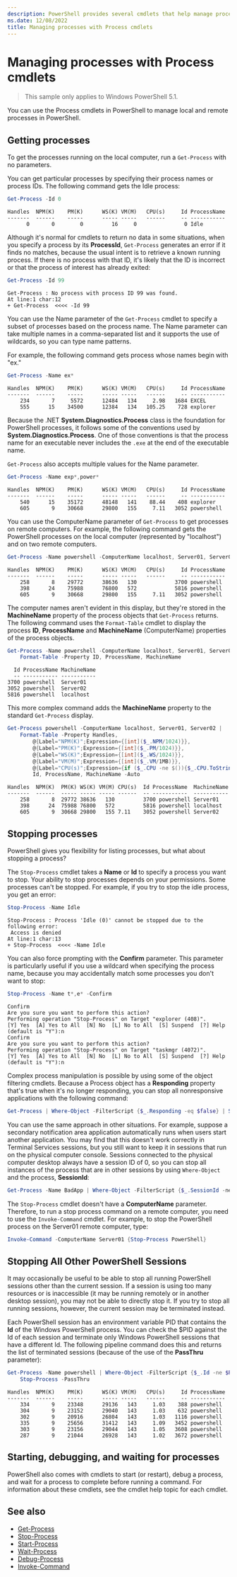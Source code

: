 ```yaml
---
description: PowerShell provides several cmdlets that help manage processes on local and remote computers.
ms.date: 12/08/2022
title: Managing processes with Process cmdlets
---
```

# Managing processes with Process cmdlets

> This sample only applies to Windows PowerShell 5.1.

You can use the Process cmdlets in PowerShell to manage local and remote processes in
PowerShell.

## Getting processes

To get the processes running on the local computer, run a `Get-Process` with no parameters.

You can get particular processes by specifying their process names or process IDs. The following
command gets the Idle process:

```powershell
Get-Process -Id 0
```

```Output
Handles  NPM(K)    PM(K)      WS(K) VM(M)   CPU(s)     Id ProcessName
-------  ------    -----      ----- -----   ------     -- -----------
      0       0        0         16     0               0 Idle
```

Although it's normal for cmdlets to return no data in some situations, when you specify a process by
its **ProcessId**, `Get-Process` generates an error if it finds no matches, because the usual intent
is to retrieve a known running process. If there is no process with that ID, it's likely that the ID
is incorrect or that the process of interest has already exited:

```powershell
Get-Process -Id 99
```

```Output
Get-Process : No process with process ID 99 was found.
At line:1 char:12
+ Get-Process  <<<< -Id 99
```

You can use the Name parameter of the `Get-Process` cmdlet to specify a subset of processes based on
the process name. The Name parameter can take multiple names in a comma-separated list and it
supports the use of wildcards, so you can type name patterns.

For example, the following command gets process whose names begin with "ex."

```powershell
Get-Process -Name ex*
```

```Output
Handles  NPM(K)    PM(K)      WS(K) VM(M)   CPU(s)     Id ProcessName
-------  ------    -----      ----- -----   ------     -- -----------
    234       7     5572      12484   134     2.98   1684 EXCEL
    555      15    34500      12384   134   105.25    728 explorer
```

Because the .NET **System.Diagnostics.Process** class is the foundation for PowerShell processes, it
follows some of the conventions used by **System.Diagnostics.Process**. One of those conventions is
that the process name for an executable never includes the `.exe` at the end of the executable name.

`Get-Process` also accepts multiple values for the Name parameter.

```powershell
Get-Process -Name exp*,power*
```

```Output
Handles  NPM(K)    PM(K)      WS(K) VM(M)   CPU(s)     Id ProcessName
-------  ------    -----      ----- -----   ------     -- -----------
    540      15    35172      48148   141    88.44    408 explorer
    605       9    30668      29800   155     7.11   3052 powershell
```

You can use the ComputerName parameter of `Get-Process` to get processes on remote computers. For
example, the following command gets the PowerShell processes on the local computer (represented by
"localhost") and on two remote computers.

```powershell
Get-Process -Name powershell -ComputerName localhost, Server01, Server02
```

```Output
Handles  NPM(K)    PM(K)      WS(K) VM(M)   CPU(s)     Id ProcessName
-------  ------    -----      ----- -----   ------     -- -----------
    258       8    29772      38636   130            3700 powershell
    398      24    75988      76800   572            5816 powershell
    605       9    30668      29800   155     7.11   3052 powershell
```

The computer names aren't evident in this display, but they're stored in the **MachineName** property of
the process objects that `Get-Process` returns. The following command uses the `Format-Table` cmdlet
to display the process **ID**, **ProcessName** and **MachineName** (ComputerName) properties of the
process objects.

```powershell
Get-Process -Name powershell -ComputerName localhost, Server01, Server01 |
    Format-Table -Property ID, ProcessName, MachineName
```

```Output
  Id ProcessName MachineName
  -- ----------- -----------
3700 powershell  Server01
3052 powershell  Server02
5816 powershell  localhost
```

This more complex command adds the **MachineName** property to the standard `Get-Process` display.

```powershell
Get-Process powershell -ComputerName localhost, Server01, Server02 |
    Format-Table -Property Handles,
        @{Label="NPM(K)";Expression={[int]($_.NPM/1024)}},
        @{Label="PM(K)";Expression={[int]($_.PM/1024)}},
        @{Label="WS(K)";Expression={[int]($_.WS/1024)}},
        @{Label="VM(M)";Expression={[int]($_.VM/1MB)}},
        @{Label="CPU(s)";Expression={if ($_.CPU -ne $()){$_.CPU.ToString("N")}}},
        Id, ProcessName, MachineName -Auto
```

```Output
Handles  NPM(K)  PM(K) WS(K) VM(M) CPU(s)  Id ProcessName  MachineName
-------  ------  ----- ----- ----- ------  -- -----------  -----------
    258       8  29772 38636   130         3700 powershell Server01
    398      24  75988 76800   572         5816 powershell localhost
    605       9  30668 29800   155 7.11    3052 powershell Server02
```

## Stopping processes

PowerShell gives you flexibility for listing processes, but what about stopping a process?

The `Stop-Process` cmdlet takes a **Name** or **Id** to specify a process you want to stop. Your ability to
stop processes depends on your permissions. Some processes can't be stopped. For example, if you try
to stop the idle process, you get an error:

```powershell
Stop-Process -Name Idle
```

```Output
Stop-Process : Process 'Idle (0)' cannot be stopped due to the following error:
 Access is denied
At line:1 char:13
+ Stop-Process  <<<< -Name Idle
```

You can also force prompting with the **Confirm** parameter. This parameter is particularly useful
if you use a wildcard when specifying the process name, because you may accidentally match some
processes you don't want to stop:

```powershell
Stop-Process -Name t*,e* -Confirm
```

```Output
Confirm
Are you sure you want to perform this action?
Performing operation "Stop-Process" on Target "explorer (408)".
[Y] Yes  [A] Yes to All  [N] No  [L] No to All  [S] Suspend  [?] Help
(default is "Y"):n
Confirm
Are you sure you want to perform this action?
Performing operation "Stop-Process" on Target "taskmgr (4072)".
[Y] Yes  [A] Yes to All  [N] No  [L] No to All  [S] Suspend  [?] Help
(default is "Y"):n
```

Complex process manipulation is possible by using some of the object filtering cmdlets. Because a
Process object has a **Responding** property that's true when it's no longer responding, you can
stop all nonresponsive applications with the following command:

```powershell
Get-Process | Where-Object -FilterScript {$_.Responding -eq $false} | Stop-Process
```

You can use the same approach in other situations. For example, suppose a secondary notification
area application automatically runs when users start another application. You may find that this
doesn't work correctly in Terminal Services sessions, but you still want to keep it in sessions that
run on the physical computer console. Sessions connected to the physical computer desktop always
have a session ID of 0, so you can stop all instances of the process that are in other sessions by
using `Where-Object` and the process, **SessionId**:

```powershell
Get-Process -Name BadApp | Where-Object -FilterScript {$_.SessionId -neq 0} | Stop-Process
```

The `Stop-Process` cmdlet doesn't have a **ComputerName** parameter. Therefore, to run a stop process
command on a remote computer, you need to use the `Invoke-Command` cmdlet. For example, to stop the
PowerShell process on the Server01 remote computer, type:

```powershell
Invoke-Command -ComputerName Server01 {Stop-Process PowerShell}
```

## Stopping All Other PowerShell Sessions

It may occasionally be useful to be able to stop all running PowerShell sessions other than the
current session. If a session is using too many resources or is inaccessible (it may be running
remotely or in another desktop session), you may not be able to directly stop it. If you try to stop
all running sessions, however, the current session may be terminated instead.

Each PowerShell session has an environment variable PID that contains the **Id** of the Windows
PowerShell process. You can check the $PID against the Id of each session and terminate only Windows
PowerShell sessions that have a different Id. The following pipeline command does this and returns
the list of terminated sessions (because of the use of the **PassThru** parameter):

```powershell
Get-Process -Name powershell | Where-Object -FilterScript {$_.Id -ne $PID} |
    Stop-Process -PassThru
```

```Output
Handles  NPM(K)    PM(K)      WS(K) VM(M)   CPU(s)     Id ProcessName
-------  ------    -----      ----- -----   ------     -- -----------
    334       9    23348      29136   143     1.03    388 powershell
    304       9    23152      29040   143     1.03    632 powershell
    302       9    20916      26804   143     1.03   1116 powershell
    335       9    25656      31412   143     1.09   3452 powershell
    303       9    23156      29044   143     1.05   3608 powershell
    287       9    21044      26928   143     1.02   3672 powershell
```

## Starting, debugging, and waiting for processes

PowerShell also comes with cmdlets to start (or restart), debug a process, and wait for a process to
complete before running a command. For information about these cmdlets, see the cmdlet help topic
for each cmdlet.

## See also

- [Get-Process][03]
- [Stop-Process][05]
- [Start-Process][04]
- [Wait-Process][06]
- [Debug-Process][02]
- [Invoke-Command][01]

<!-- link references -->
[01]: /powershell/module/Microsoft.PowerShell.Core/Invoke-Command
[02]: /powershell/module/Microsoft.PowerShell.Management/Debug-Process
[03]: /powershell/module/Microsoft.PowerShell.Management/Get-Process
[04]: /powershell/module/Microsoft.PowerShell.Management/Start-Process
[05]: /powershell/module/Microsoft.PowerShell.Management/Stop-Process
[06]: /powershell/module/Microsoft.PowerShell.Management/Wait-Process
